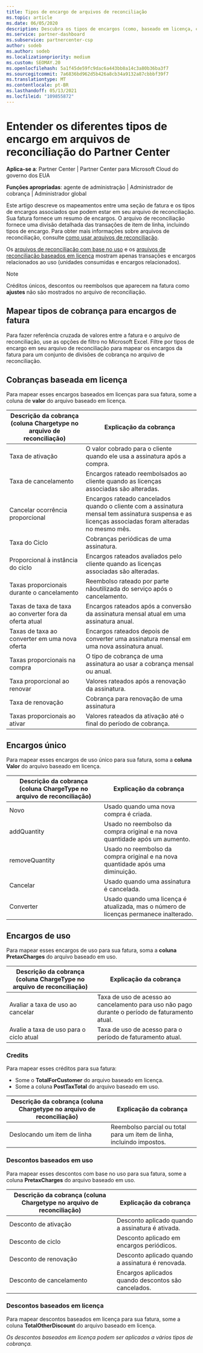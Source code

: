 ```yaml
---
title: Tipos de encargo de arquivos de reconciliação
ms.topic: article
ms.date: 06/05/2020
description: Descubra os tipos de encargos (como, baseado em licença, com base no uso e em uma única vez), créditos e descontos em arquivos de reconciliação do Partner Center.
ms.service: partner-dashboard
ms.subservice: partnercenter-csp
author: sodeb
ms.author: sodeb
ms.localizationpriority: medium
ms.custom: SEOMAY.20
ms.openlocfilehash: 5a1f45de59fc9dac6a443bb8a14c3a80b36ba3f7
ms.sourcegitcommit: 7a6836bd962d5b426a8cb34a9132a87cbbbf39f7
ms.translationtype: MT
ms.contentlocale: pt-BR
ms.lasthandoff: 05/13/2021
ms.locfileid: "109855872"
---
```

# <a name="understand-the-different-charge-types-in-partner-center-reconciliation-files"></a>Entender os diferentes tipos de encargo em arquivos de reconciliação do Partner Center

**Aplica-se a**: Partner Center | Partner Center para Microsoft Cloud do governo dos EUA

**Funções apropriadas**: agente de administração | Administrador de cobrança | Administrador global

Este artigo descreve os mapeamentos entre uma seção de fatura e os tipos de encargos associados que podem estar em seu arquivo de reconciliação. Sua fatura fornece um resumo de encargos. O arquivo de reconciliação fornece uma divisão detalhada das transações de item de linha, incluindo tipos de encargo. Para obter mais informações sobre arquivos de reconciliação, consulte [como usar arquivos de reconciliação](use-the-reconciliation-files.md).

Os [arquivos de reconciliação com base no uso](usage-based-recon-files.md) e os [arquivos de reconciliação baseados em licença](license-based-recon-files.md) mostram apenas transações e encargos relacionados ao uso (unidades consumidas e encargos relacionados).

> [!NOTE]
> Créditos únicos, descontos ou reembolsos que aparecem na fatura como **ajustes** não são mostrados no arquivo de reconciliação.

## <a name="map-charge-types-to-invoice-charges"></a>Mapear tipos de cobrança para encargos de fatura

Para fazer referência cruzada de valores entre a fatura e o arquivo de reconciliação, use as opções de filtro no Microsoft Excel. Filtre por tipos de encargo em seu arquivo de reconciliação para mapear os encargos da fatura para um conjunto de divisões de cobrança no arquivo de reconciliação.

## <a name="license-based-charges"></a>Cobranças baseada em licença

Para mapear esses encargos baseados em licenças para sua fatura, some a coluna de **valor** do arquivo baseado em licença.

| Descrição da cobrança (coluna Chargetype no arquivo de reconciliação) | Explicação da cobrança |
| ------------------------------------------------------------- | ------------------ |
| Taxa de ativação | O valor cobrado para o cliente quando ele usa a assinatura após a compra. |
| Taxa de cancelamento | Encargos rateado reembolsados ao cliente quando as licenças associadas são alteradas. |
| Cancelar ocorrência proporcional | Encargos rateado cancelados quando o cliente com a assinatura mensal tem assinatura suspensa e as licenças associadas foram alteradas no mesmo mês. |
| Taxa do Ciclo | Cobranças periódicas de uma assinatura. |
| Proporcional à instância do ciclo | Encargos rateados avaliados pelo cliente quando as licenças associadas são alteradas. |
| Taxas proporcionais durante o cancelamento | Reembolso rateado por parte nãoutilizada do serviço após o cancelamento. |
| Taxas de taxa de taxa ao converter fora da oferta atual | Encargos rateados após a conversão da assinatura mensal atual em uma assinatura anual. |
| Taxas de taxa ao converter em uma nova oferta | Encargos rateados depois de converter uma assinatura mensal em uma nova assinatura anual. |
| Taxas proporcionais na compra | O tipo de cobrança de uma assinatura ao usar a cobrança mensal ou anual. |
| Taxa proporcional ao renovar | Valores rateados após a renovação da assinatura. |
| Taxa de renovação | Cobrança para renovação de uma assinatura |
| Taxas proporcionais ao ativar | Valores rateados da ativação até o final do período de cobrança. |

## <a name="one-time-charges"></a>Encargos único

Para mapear esses encargos de uso único para sua fatura, soma a **coluna Valor** do arquivo baseado em licença.

| Descrição da cobrança (coluna ChargeType no arquivo de reconciliação) | Explicação da cobrança |
| ------------------------------------------------------------- | ------------------ |
| Novo | Usado quando uma nova compra é criada. |
| addQuantity | Usado no reembolso da compra original e na nova quantidade após um aumento. |
| removeQuantity | Usado no reembolso da compra original e na nova quantidade após uma diminuição. |
| Cancelar | Usado quando uma assinatura é cancelada. |
| Converter | Usado quando uma licença é atualizada, mas o número de licenças permanece inalterado. |

## <a name="usage-charges"></a>Encargos de uso

Para mapear esses encargos de uso para sua fatura, soma a **coluna PretaxCharges** do arquivo baseado em uso.

| Descrição da cobrança (coluna ChargeType no arquivo de reconciliação) | Explicação da cobrança |
| ------------------------------------------------------------- | ------------------ |
| Avaliar a taxa de uso ao cancelar | Taxa de uso de acesso ao cancelamento para uso não pago durante o período de faturamento atual. |
| Avalie a taxa de uso para o ciclo atual | Taxa de uso de acesso para o período de faturamento atual. |

### <a name="credits"></a>Credits

Para mapear esses créditos para sua fatura:

- Some o **TotalForCustomer** do arquivo baseado em licença.
- Some a coluna **PostTaxTotal** do arquivo baseado em uso.

| Descrição da cobrança (coluna Chargetype no arquivo de reconciliação) | Explicação da cobrança |
| ------------------------------------------------------------- | ------------------ |
| Deslocando um item de linha | Reembolso parcial ou total para um item de linha, incluindo impostos. |

### <a name="usage-based-discounts"></a>Descontos baseados em uso

Para mapear esses descontos com base no uso para sua fatura, some a coluna **PretaxCharges** do arquivo baseado em uso.

| Descrição da cobrança (coluna Chargetype no arquivo de reconciliação) | Explicação da cobrança |
| ------------------------------------------------------------- | ------------------ |
| Desconto de ativação | Desconto aplicado quando a assinatura é ativada. |
| Desconto de ciclo | Desconto aplicado em encargos periódicos. |
| Desconto de renovação | Desconto aplicado quando a assinatura é renovada. |
| Desconto de cancelamento | Encargos aplicados quando descontos são cancelados. |

### <a name="license-based-discounts"></a>Descontos baseados em licença

Para mapear descontos baseados em licença para sua fatura, some a coluna **TotalOtherDiscount** do arquivo baseado em licença.

*Os descontos baseados em licença podem ser aplicados a vários tipos de cobrança.*
